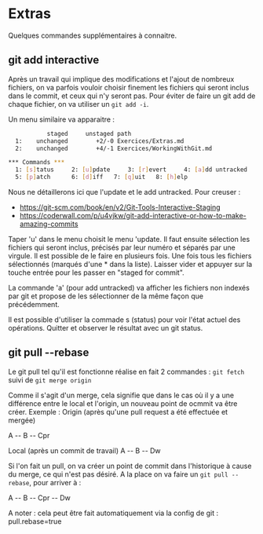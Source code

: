 # Extras

Quelques commandes supplémentaires à connaitre.

## git add interactive

Après un travail qui implique des modifications et l'ajout de nombreux fichiers, on va parfois vouloir choisir finement les fichiers qui seront inclus dans le commit, et ceux qui n'y seront pas. Pour éviter de faire un git add de chaque fichier, on va utiliser un `git add -i`.

Un menu similaire va apparaitre :

```bash
           staged     unstaged path
  1:    unchanged        +2/-0 Exercices/Extras.md
  2:    unchanged        +4/-1 Exercices/WorkingWithGit.md

*** Commands ***
  1: [s]tatus     2: [u]pdate     3: [r]evert     4: [a]dd untracked
  5: [p]atch      6: [d]iff   7: [q]uit   8: [h]elp

```

Nous ne détaillerons ici que l'update et le add untracked. Pour creuser :

- <https://git-scm.com/book/en/v2/Git-Tools-Interactive-Staging>
- <https://coderwall.com/p/u4vjkw/git-add-interactive-or-how-to-make-amazing-commits>

Taper 'u' dans le menu choisit le menu 'update. Il faut ensuite sélection les fichiers qui seront inclus, précisés par leur numéro et séparés par une virgule. Il est possible de le faire en plusieurs fois. Une fois tous les fichiers sélectionnés (marqués d'une * dans la liste). Laisser vider et appuyer sur la touche entrée pour les passer en "staged for commit".

La commande 'a' (pour add untracked) va afficher les fichiers non indexés par git et propose de les sélectionner de la même façon que précédemment.

Il est possible d'utiliser la commade s (status) pour voir l'état actuel des opérations. Quitter et observer le résultat avec un git status.

## git pull --rebase

Le git pull tel qu'il est fonctionne réalise en fait 2 commandes :
`git fetch` suivi de `git merge origin`

Comme il s'agit d'un merge, cela signifie que dans le cas où il y a une différence entre le local et l'origin, un nouveau point de ocmmit va être créer. 
Exemple :
Origin (après qu'une pull request a été effectuée et mergée)

A -- B -- Cpr

Local (après un commit de travail)
A -- B -- Dw

Si l'on fait un pull, on va créer un point de commit dans l'historique à cause du merge, ce qui n'est pas désiré. A la place on va faire un `git pull --rebase`, pour arriver à :

A -- B -- Cpr -- Dw

A noter : cela peut être fait automatiquement via la config de git : pull.rebase=true